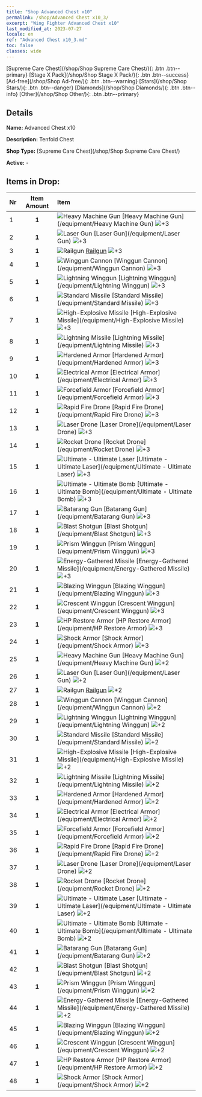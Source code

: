 ```yaml
---
title: "Shop Advanced Chest x10"
permalink: /shop/Advanced Chest x10_3/
excerpt: "Wing Fighter Advanced Chest x10"
last_modified_at: 2023-07-27
locale: en
ref: "Advanced Chest x10_3.md"
toc: false
classes: wide
---
```



  [Supreme Care Chest](/shop/Shop Supreme Care Chest/){: .btn .btn--primary}   [Stage X Pack](/shop/Shop Stage X Pack/){: .btn .btn--success}   [Ad-free](/shop/Shop Ad-free/){: .btn .btn--warning}   [Stars](/shop/Shop Stars/){: .btn .btn--danger}   [Diamonds](/shop/Shop Diamonds/){: .btn .btn--info}   [Other](/shop/Shop Other/){: .btn .btn--primary} 

## Details

 **Name:** Advanced Chest x10 

 **Description:** Tenfold Chest

 **Shop Type:** [Supreme Care Chest](/shop/Shop Supreme Care Chest/)

 **Active:** - 



## Items in Drop:

  |  Nr | Item Amount  |       Item       |
  |:----|:------------:|:-----------------|
  | 1 | **1**  | ![Heavy Machine Gun](/images/equipment/zhupao1_p.png) [Heavy Machine Gun](/equipment/Heavy Machine Gun) ![+3](/images/sp_grade_3.png) | 
  | 2 | **1**  | ![Laser Gun](/images/equipment/zhupao2_p.png) [Laser Gun](/equipment/Laser Gun) ![+3](/images/sp_grade_3.png) | 
  | 3 | **1**  | ![Railgun](/images/equipment/zhupao3_p.png) [Railgun](/equipment/Railgun) ![+3](/images/sp_grade_3.png) | 
  | 4 | **1**  | ![Winggun Cannon](/images/equipment/fupao1_p.png) [Winggun Cannon](/equipment/Winggun Cannon) ![+3](/images/sp_grade_3.png) | 
  | 5 | **1**  | ![Lightning Winggun](/images/equipment/fupao2_p.png) [Lightning Winggun](/equipment/Lightning Winggun) ![+3](/images/sp_grade_3.png) | 
  | 6 | **1**  | ![Standard Missile](/images/equipment/daodan1_p.png) [Standard Missile](/equipment/Standard Missile) ![+3](/images/sp_grade_3.png) | 
  | 7 | **1**  | ![High-Explosive Missile](/images/equipment/daodan2_p.png) [High-Explosive Missile](/equipment/High-Explosive Missile) ![+3](/images/sp_grade_3.png) | 
  | 8 | **1**  | ![Lightning Missile](/images/equipment/daodan3_p.png) [Lightning Missile](/equipment/Lightning Missile) ![+3](/images/sp_grade_3.png) | 
  | 9 | **1**  | ![Hardened Armor](/images/equipment/zhuangjia1_p.png) [Hardened Armor](/equipment/Hardened Armor) ![+3](/images/sp_grade_3.png) | 
  | 10 | **1**  | ![Electrical Armor](/images/equipment/zhuangjia2_p.png) [Electrical Armor](/equipment/Electrical Armor) ![+3](/images/sp_grade_3.png) | 
  | 11 | **1**  | ![Forcefield Armor](/images/equipment/zhuangjia3_p.png) [Forcefield Armor](/equipment/Forcefield Armor) ![+3](/images/sp_grade_3.png) | 
  | 12 | **1**  | ![Rapid Fire Drone](/images/equipment/wurenji1_p.png) [Rapid Fire Drone](/equipment/Rapid Fire Drone) ![+3](/images/sp_grade_3.png) | 
  | 13 | **1**  | ![Laser Drone](/images/equipment/wurenji3_p.png) [Laser Drone](/equipment/Laser Drone) ![+3](/images/sp_grade_3.png) | 
  | 14 | **1**  | ![Rocket Drone](/images/equipment/wurenji2_p.png) [Rocket Drone](/equipment/Rocket Drone) ![+3](/images/sp_grade_3.png) | 
  | 15 | **1**  | ![Ultimate - Ultimate Laser](/images/equipment/bs_icon_jg_p.png) [Ultimate - Ultimate Laser](/equipment/Ultimate - Ultimate Laser) ![+3](/images/sp_grade_3.png) | 
  | 16 | **1**  | ![Ultimate - Ultimate Bomb](/images/equipment/bs_icon_zd_p.png) [Ultimate - Ultimate Bomb](/equipment/Ultimate - Ultimate Bomb) ![+3](/images/sp_grade_3.png) | 
  | 17 | **1**  | ![Batarang Gun](/images/equipment/zhupao4_p.png) [Batarang Gun](/equipment/Batarang Gun) ![+3](/images/sp_grade_3.png) | 
  | 18 | **1**  | ![Blast Shotgun](/images/equipment/zhupao5_p.png) [Blast Shotgun](/equipment/Blast Shotgun) ![+3](/images/sp_grade_3.png) | 
  | 19 | **1**  | ![Prism Winggun](/images/equipment/fupao4_p.png) [Prism Winggun](/equipment/Prism Winggun) ![+3](/images/sp_grade_3.png) | 
  | 20 | **1**  | ![Energy-Gathered Missile](/images/equipment/daodan4_p.png) [Energy-Gathered Missile](/equipment/Energy-Gathered Missile) ![+3](/images/sp_grade_3.png) | 
  | 21 | **1**  | ![Blazing Winggun](/images/equipment/fupao3_p.png) [Blazing Winggun](/equipment/Blazing Winggun) ![+3](/images/sp_grade_3.png) | 
  | 22 | **1**  | ![Crescent Winggun](/images/equipment/fupao5_p.png) [Crescent Winggun](/equipment/Crescent Winggun) ![+3](/images/sp_grade_3.png) | 
  | 23 | **1**  | ![HP Restore Armor](/images/equipment/zhuangjia4_p.png) [HP Restore Armor](/equipment/HP Restore Armor) ![+3](/images/sp_grade_3.png) | 
  | 24 | **1**  | ![Shock Armor](/images/equipment/zhuangjia5_p.png) [Shock Armor](/equipment/Shock Armor) ![+3](/images/sp_grade_3.png) | 
  | 25 | **1**  | ![Heavy Machine Gun](/images/equipment/zhupao1_p.png) [Heavy Machine Gun](/equipment/Heavy Machine Gun) ![+2](/images/sp_grade_2.png) | 
  | 26 | **1**  | ![Laser Gun](/images/equipment/zhupao2_p.png) [Laser Gun](/equipment/Laser Gun) ![+2](/images/sp_grade_2.png) | 
  | 27 | **1**  | ![Railgun](/images/equipment/zhupao3_p.png) [Railgun](/equipment/Railgun) ![+2](/images/sp_grade_2.png) | 
  | 28 | **1**  | ![Winggun Cannon](/images/equipment/fupao1_p.png) [Winggun Cannon](/equipment/Winggun Cannon) ![+2](/images/sp_grade_2.png) | 
  | 29 | **1**  | ![Lightning Winggun](/images/equipment/fupao2_p.png) [Lightning Winggun](/equipment/Lightning Winggun) ![+2](/images/sp_grade_2.png) | 
  | 30 | **1**  | ![Standard Missile](/images/equipment/daodan1_p.png) [Standard Missile](/equipment/Standard Missile) ![+2](/images/sp_grade_2.png) | 
  | 31 | **1**  | ![High-Explosive Missile](/images/equipment/daodan2_p.png) [High-Explosive Missile](/equipment/High-Explosive Missile) ![+2](/images/sp_grade_2.png) | 
  | 32 | **1**  | ![Lightning Missile](/images/equipment/daodan3_p.png) [Lightning Missile](/equipment/Lightning Missile) ![+2](/images/sp_grade_2.png) | 
  | 33 | **1**  | ![Hardened Armor](/images/equipment/zhuangjia1_p.png) [Hardened Armor](/equipment/Hardened Armor) ![+2](/images/sp_grade_2.png) | 
  | 34 | **1**  | ![Electrical Armor](/images/equipment/zhuangjia2_p.png) [Electrical Armor](/equipment/Electrical Armor) ![+2](/images/sp_grade_2.png) | 
  | 35 | **1**  | ![Forcefield Armor](/images/equipment/zhuangjia3_p.png) [Forcefield Armor](/equipment/Forcefield Armor) ![+2](/images/sp_grade_2.png) | 
  | 36 | **1**  | ![Rapid Fire Drone](/images/equipment/wurenji1_p.png) [Rapid Fire Drone](/equipment/Rapid Fire Drone) ![+2](/images/sp_grade_2.png) | 
  | 37 | **1**  | ![Laser Drone](/images/equipment/wurenji3_p.png) [Laser Drone](/equipment/Laser Drone) ![+2](/images/sp_grade_2.png) | 
  | 38 | **1**  | ![Rocket Drone](/images/equipment/wurenji2_p.png) [Rocket Drone](/equipment/Rocket Drone) ![+2](/images/sp_grade_2.png) | 
  | 39 | **1**  | ![Ultimate - Ultimate Laser](/images/equipment/bs_icon_jg_p.png) [Ultimate - Ultimate Laser](/equipment/Ultimate - Ultimate Laser) ![+2](/images/sp_grade_2.png) | 
  | 40 | **1**  | ![Ultimate - Ultimate Bomb](/images/equipment/bs_icon_zd_p.png) [Ultimate - Ultimate Bomb](/equipment/Ultimate - Ultimate Bomb) ![+2](/images/sp_grade_2.png) | 
  | 41 | **1**  | ![Batarang Gun](/images/equipment/zhupao4_p.png) [Batarang Gun](/equipment/Batarang Gun) ![+2](/images/sp_grade_2.png) | 
  | 42 | **1**  | ![Blast Shotgun](/images/equipment/zhupao5_p.png) [Blast Shotgun](/equipment/Blast Shotgun) ![+2](/images/sp_grade_2.png) | 
  | 43 | **1**  | ![Prism Winggun](/images/equipment/fupao4_p.png) [Prism Winggun](/equipment/Prism Winggun) ![+2](/images/sp_grade_2.png) | 
  | 44 | **1**  | ![Energy-Gathered Missile](/images/equipment/daodan4_p.png) [Energy-Gathered Missile](/equipment/Energy-Gathered Missile) ![+2](/images/sp_grade_2.png) | 
  | 45 | **1**  | ![Blazing Winggun](/images/equipment/fupao3_p.png) [Blazing Winggun](/equipment/Blazing Winggun) ![+2](/images/sp_grade_2.png) | 
  | 46 | **1**  | ![Crescent Winggun](/images/equipment/fupao5_p.png) [Crescent Winggun](/equipment/Crescent Winggun) ![+2](/images/sp_grade_2.png) | 
  | 47 | **1**  | ![HP Restore Armor](/images/equipment/zhuangjia4_p.png) [HP Restore Armor](/equipment/HP Restore Armor) ![+2](/images/sp_grade_2.png) | 
  | 48 | **1**  | ![Shock Armor](/images/equipment/zhuangjia5_p.png) [Shock Armor](/equipment/Shock Armor) ![+2](/images/sp_grade_2.png) | 

